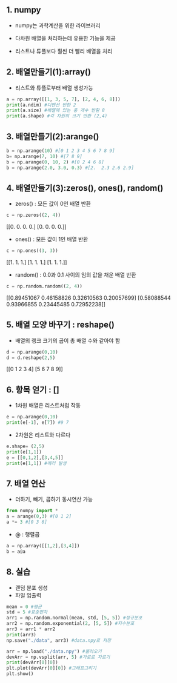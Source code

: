 ## 1. numpy

+ numpy는 과학계산을 위한 라이브러리 

+ 다차원 배열을 처리하는데  유용한 기능을 제공

+ 리스트나 튜플보다 훨씬 더 빨리 배열을 처리



## 2. 배열만들기(1):array()

+ 리스트와 튜플로부터 배열 생성가능

```python
a = np.array([[1, 3, 5, 7], [2, 4, 6, 8]])
print(a.ndim) #디멘션 반환 2
print(a.size) #배열에 있는 총 개수 반환 8
print(a.shape) #각 차원의 크기 반환 (2,4)
```



## 3. 배열만들기(2):arange()

```python
b = np.arange(10) #[0 1 2 3 4 5 6 7 8 9]
b= np.arange(7, 10) #[7 8 9]
b = np.arange(0, 10, 2) #[0 2 4 6 8]
b = np.arange(2.0, 3.0, 0.3) #[2.  2.3 2.6 2.9]
```



## 4. 배열만들기(3):zeros(), ones(), random()

+ zeros() : 모든 값이 0인 배열 반환

```python
c = np.zeros((2, 4))
```

[[0. 0. 0. 0.]
 [0. 0. 0. 0.]]



+ ones() : 모든 값이 1인 배열 반환

```python
c = np.ones((3, 3))
```

[[1. 1. 1.]
 [1. 1. 1.]
 [1. 1. 1.]]



+ random() : 0.0과 0.1 사이의 임의 값을 채운 배열 반환

```python
c = np.random.random((2, 4))
```

[[0.89451067 0.46158826 0.32610563 0.20057699]
 [0.58088544 0.93966855 0.23445485 0.72952238]]



## 5. 배열 모양 바꾸기 : reshape()

+ 배열의 랭크 크기의 곱이 총 배열 수와 같아야 함

```python
d = np.arange(0,10)
d = d.reshape(2,5)
```

[[0 1 2 3 4]
 [5 6 7 8 9]]



## 6. 항목 얻기 : []

+ 1차원 배열은 리스트처럼 작동

```python
e = np.arange(0,10)
print(e[-1], e[7]) #9 7
```

 

+ 2차원은 리스트와 다르다

```python
e.shape= (2,5)
print(e[1,1])
e = [[0,1,2],[3,4,5]]
print(e[1,1]) #에러 발생
```



## 7. 배열 연산

+ 더하기, 빼기, 곱하기 동시연산 가능

```python
from numpy import *
a = arange(0,3) #[0 1 2]
a *= 3 #[0 3 6]
```

 

+ @ : 행렬곱

```python
a = np.array([[1,2],[3,4]])
b = a@a
```



## 8. 실습

+ 랜덤 분포 생성
+ 파일 입출력

```python
mean = 0 #평균
std = 5 #표준편차
arr1 = np.random.normal(mean, std, [5, 5]) #정규분포
arr2 = np.random.exponential(2, [5, 5]) #지수분포
arr3 = arr1 * arr2
print(arr3)
np.save("./data", arr3) #data.npy로 저장

arr = np.load("./data.npy") #불러오기
devArr = np.vsplit(arr, 5) #가로로 자르기
print(devArr[0][0])
plt.plot(devArr[0][0]) #그래프그리기
plt.show()
```







